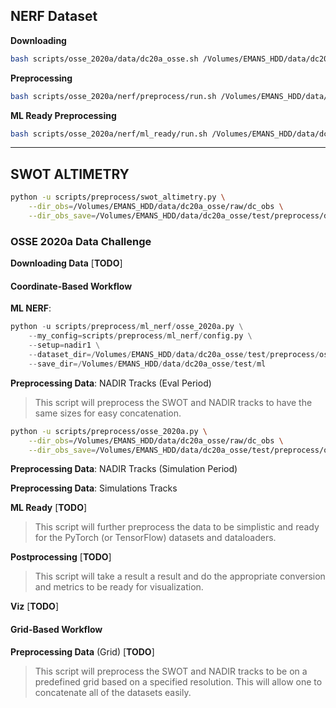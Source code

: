 
## NERF Dataset


**Downloading**

```bash
bash scripts/osse_2020a/data/dc20a_osse.sh /Volumes/EMANS_HDD/data/dc20a_osse/test/raw
```

**Preprocessing**

```bash
bash scripts/osse_2020a/nerf/preprocess/run.sh /Volumes/EMANS_HDD/data/dc20a_osse/test/raw/dc_obs /Volumes/EMANS_HDD/data/dc20a_osse/test/preprocess/osse_2020a_natl60
```

**ML Ready Preprocessing**

```bash
bash scripts/osse_2020a/nerf/ml_ready/run.sh /Volumes/EMANS_HDD/data/dc20a_osse/test/preprocess/ /Volumes/EMANS_HDD/data/dc20a_osse/test/ml
```

---
## SWOT ALTIMETRY


```bash
python -u scripts/preprocess/swot_altimetry.py \
    --dir_obs=/Volumes/EMANS_HDD/data/dc20a_osse/raw/dc_obs \
    --dir_obs_save=/Volumes/EMANS_HDD/data/dc20a_osse/test/preprocess/ds_obs_swot.nc
```

### OSSE 2020a Data Challenge 


**Downloading Data** [**TODO**]


#### Coordinate-Based Workflow

**ML NERF**:

```python
python -u scripts/preprocess/ml_nerf/osse_2020a.py \
    --my_config=scripts/preprocess/ml_nerf/config.py \
    --setup=nadir1 \
    --dataset_dir=/Volumes/EMANS_HDD/data/dc20a_osse/test/preprocess/osse_2020a_natl60/ \
    --save_dir=/Volumes/EMANS_HDD/data/dc20a_osse/test/ml
```


**Preprocessing Data**: NADIR Tracks (Eval Period)

> This script will preprocess the SWOT and NADIR tracks to have the same sizes for easy concatenation.

```bash
python -u scripts/preprocess/osse_2020a.py \
    --dir_obs=/Volumes/EMANS_HDD/data/dc20a_osse/raw/dc_obs \
    --dir_obs_save=/Volumes/EMANS_HDD/data/dc20a_osse/test/preprocess/osse_2020a_natl60
```

**Preprocessing Data**: NADIR Tracks (Simulation Period)

**Preprocessing Data**: Simulations Tracks

**ML Ready** [**TODO**]

> This script will further preprocess the data to be simplistic and ready for the PyTorch (or TensorFlow) datasets and dataloaders.

**Postprocessing** [**TODO**]

> This script will take a result a result and do the appropriate conversion and metrics to be ready for visualization.

**Viz** [**TODO**]


#### Grid-Based Workflow


**Preprocessing Data** (Grid) [**TODO**]

> This script will preprocess the SWOT and NADIR tracks to be on a predefined grid based on a specified resolution. This will allow one to concatenate all of the datasets easily.


